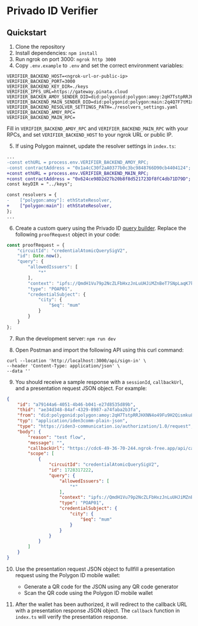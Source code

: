 # Privado ID Verifier

## Quickstart

1. Clone the repository
2. Install dependencies: `npm install`
3. Run ngrok on port 3000: `ngrok http 3000`
4. Copy `.env.example` to `.env` and set the correct environment variables:

```
VERIFIER_BACKEND_HOST=<ngrok-url-or-public-ip>
VERIFIER_BACKEND_PORT=3000
VERIFIER_BACKEND_KEY_DIR=./keys
VERIFIER_IPFS_URL=https://gateway.pinata.cloud
VERIFIER_BACKEN_AMOY_SENDER_DID=did:polygonid:polygon:amoy:2qH7TstpRRJHXNN4o49Fu9H2Qismku8hQeUxDVrjqT
VERIFIER_BACKEND_MAIN_SENDER_DID=did:polygonid:polygon:main:2q4Q7F7tM1xpwUTgWivb6TgKX3vWirsE3mqymuYjVv
VERIFIER_BACKEND_RESOLVER_SETTINGS_PATH=./resolvers_settings.yaml
VERIFIER_BACKEND_AMOY_RPC=
VERIFIER_BACKEND_MAIN_RPC=
```

Fill in `VERIFIER_BACKEND_AMOY_RPC` and `VERIFIER_BACKEND_MAIN_RPC` with your RPCs, and set `VERIFIER_BACKEND_HOST` to your ngrok URL or public IP.

5. If using Polygon mainnet, update the resolver settings in `index.ts`:

```diff
...
-const ethURL = process.env.VERIFIER_BACKEND_AMOY_RPC;
-const contractAddress = "0x1a4cC30f2aA0377b0c3bc9848766D90cb4404124";
+const ethURL = process.env.VERIFIER_BACKEND_MAIN_RPC;
+const contractAddress = "0x624ce98D2d27b20b8f8d521723Df8fC4db71D79D";
const keyDIR = "../keys";

const resolvers = {
-    ["polygon:amoy"]: ethStateResolver,
+    ["polygon:main"]: ethStateResolver,
};
...
```

6. Create a custom query using the Privado ID [query builder](https://tools.privado.id/query-builder). Replace the following `proofRequest` object in your code:

```javascript
const proofRequest = {
    "circuitId": "credentialAtomicQuerySigV2",
    "id": Date.now(),
    "query": {
        "allowedIssuers": [
            "*"
        ],
        "context": "ipfs://QmdH1Vu79p2NcZLFbHxzJnLuUHJiMZnBeT7SNpLaqK7k9X",
        "type": "POAP01",
        "credentialSubject": {
            "city": {
                "$eq": "mum"
            }
        }
    }
};
```

7. Run the development server: `npm run dev`

8. Open Postman and import the following API using this curl command:

```curl
curl --location 'http://localhost:3000/api/sign-in' \
--header 'Content-Type: application/json' \
--data ''
```

9. You should receive a sample response with a `sessionId`, `callbackUrl`, and a presentation request JSON object. For example:

```json
{
    "id": "a79144a6-4051-4b46-b041-e27d8535d89b",
    "thid": "ae34d348-84af-4329-8987-a74faba2b3fa",
    "from": "did:polygonid:polygon:amoy:2qH7TstpRRJHXNN4o49Fu9H2Qismku8hQeUxDVrjqT",
    "typ": "application/iden3comm-plain-json",
    "type": "https://iden3-communication.io/authorization/1.0/request",
    "body": {
        "reason": "test flow",
        "message": "",
        "callbackUrl": "https://cdc6-49-36-70-244.ngrok-free.app/api/callback?sessionId=89e464b8-78a1-47e1-860a-b7db9010c7a7",
        "scope": [
            {
                "circuitId": "credentialAtomicQuerySigV2",
                "id": 1728317222,
                "query": {
                    "allowedIssuers": [
                        "*"
                    ],
                    "context": "ipfs://QmdH1Vu79p2NcZLFbHxzJnLuUHJiMZnBeT7SNpLaqK7k9X",
                    "type": "POAP01",
                    "credentialSubject": {
                        "city": {
                            "$eq": "mum"
                        }
                    }
                }
            }
        ]
    }
}
```

10. Use the presentation request JSON object to fullfill a presentation request using the Polygon ID mobile wallet:
    - Generate a QR code for the JSON using any QR code generator
    - Scan the QR code using the Polygon ID mobile wallet

11. After the wallet has been authorized, it will redirect to the callback URL with a presentation response JSON object. The `callback` function in `index.ts` will verify the presentation response.
